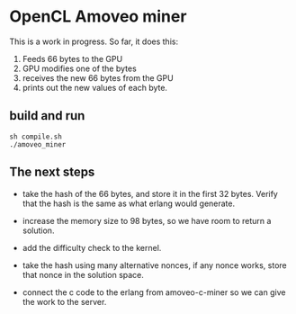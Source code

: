 OpenCL Amoveo miner
==========



This is a work in progress.
So far, it does this:

1) Feeds 66 bytes to the GPU
2) GPU modifies one of the bytes
3) receives the new 66 bytes from the GPU
4) prints out the new values of each byte.

## build and run

```
sh compile.sh
./amoveo_miner
```

## The next steps

* take the hash of the 66 bytes, and store it in the first 32 bytes. Verify that the hash is the same as what erlang would generate.

* increase the memory size to 98 bytes, so we have room to return a solution.

* add the difficulty check to the kernel.

* take the hash using many alternative nonces, if any nonce works, store that nonce in the solution space.

* connect the c code to the erlang from amoveo-c-miner so we can give the work to the server.